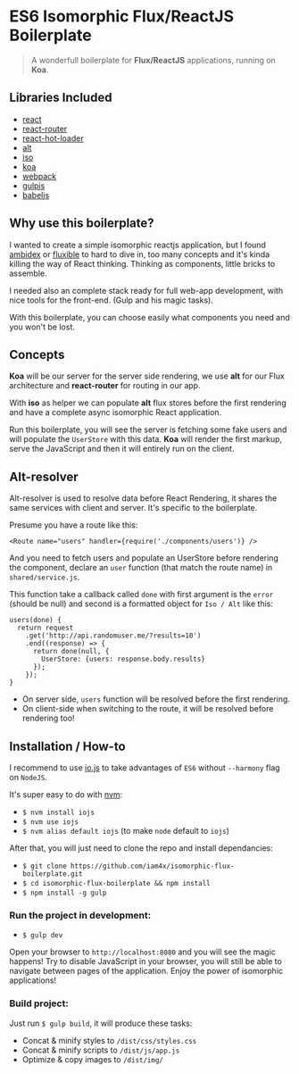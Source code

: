 # ES6 Isomorphic Flux/ReactJS Boilerplate

> A wonderfull boilerplate for **Flux/ReactJS** applications, running on **Koa**.

## Libraries Included

* [react](https://facebook.github.io/react/)
* [react-router](https://github.com/rackt/react-router)
* [react-hot-loader](https://github.com/gaearon/react-hot-loader)
* [alt](https://github.com/goatslacker/alt)
* [iso](https://github.com/goatslacker/iso)
* [koa](http://koajs.com/)
* [webpack](http://webpack.github.io/)
* [gulpjs](http://gulpjs.com/)
* [babeljs](https://babeljs.io/)

## Why use this boilerplate?

I wanted to create a simple isomorphic reactjs application, but I found [ambidex](https://github.com/appsforartists/ambidex) or [fluxible](https://github.com/yahoo/fluxible) to hard to dive in, too many concepts and it's kinda killing the way of React thinking. Thinking as components, little bricks to assemble.

I needed also an complete stack ready for full web-app development, with nice tools for the front-end. (Gulp and his magic tasks).

With this boilerplate, you can choose easily what components you need and you won't be lost.

## Concepts

**Koa** will be our server for the server side rendering, we use **alt** for our Flux architecture and **react-router** for routing in our app.

With **iso** as helper we can populate **alt** flux stores before the first rendering and have a complete async isomorphic React application.

Run this boilerplate, you will see the server is fetching some fake users and will populate the `UserStore` with this data. **Koa** will render the first markup, serve the JavaScript and then it will entirely run on the client.

## Alt-resolver

Alt-resolver is used to resolve data before React Rendering, it shares the same services with client and server. It's specific to the boilerplate.

Presume you have a route like this:

```
<Route name="users" handler={require('./components/users')} />
```

And you need to fetch users and populate an UserStore before rendering the component, declare an `user` function (that match the route name) in `shared/service.js`.

This function take a callback called `done` with first argument is the `error` (should be null) and second is a formatted object for `Iso / Alt` like this:

```
users(done) {
  return request
    .get('http://api.randomuser.me/?results=10')
    .end((response) => {
      return done(null, {
        UserStore: {users: response.body.results}
      });
    });
}
```

* On server side, `users` function will be resolved before the first rendering.
* On client-side when switching to the route, it will be resolved before rendering too!

## Installation / How-to

I recommend to use [io.js](https://iojs.org/) to take advantages of `ES6` without `--harmony` flag on `NodeJS`.

It's super easy to do with [nvm](https://github.com/creationix/nvm):

* `$ nvm install iojs`
* `$ nvm use iojs`
* `$ nvm alias default iojs` (to make `node` default to `iojs`)

After that, you will just need to clone the repo and install dependancies:

* `$ git clone https://github.com/iam4x/isomorphic-flux-boilerplate.git`
* `$ cd isomorphic-flux-boilerplate && npm install`
* `$ npm install -g gulp`

### Run the project in development:

* `$ gulp dev`

Open your browser to `http://localhost:8080` and you will see the magic happens! Try to disable JavaScript in your browser, you will still be able to navigate between pages of the application. Enjoy the power of isomorphic applications!

### Build project:

Just run `$ gulp build`, it will produce these tasks:

* Concat & minify styles to `/dist/css/styles.css`
* Concat & minify scripts to `/dist/js/app.js`
* Optimize & copy images to `/dist/img/`
